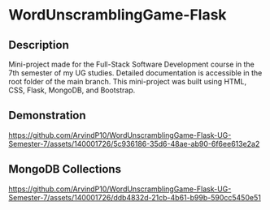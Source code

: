 # WordUnscramblingGame-Flask

## Description

Mini-project made for the Full-Stack Software Development course in the 7th semester of my UG studies. Detailed documentation is accessible in the root folder of the main branch. This mini-project was built using HTML, CSS, Flask, MongoDB, and Bootstrap.

## Demonstration

https://github.com/ArvindP10/WordUnscramblingGame-Flask-UG-Semester-7/assets/140001726/5c936186-35d6-48ae-ab90-6f6ee613e2a2

## MongoDB Collections

https://github.com/ArvindP10/WordUnscramblingGame-Flask-UG-Semester-7/assets/140001726/ddb4832d-21cb-4b61-b99b-590cc5450e51


